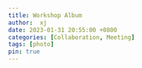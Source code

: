 ```yaml
---
title: Workshop Album
author:  xj
date: 2023-01-31 20:55:00 +0800
categories: [Collaboration, Meeting]
tags: [photo]
pin: true
---
```

<!-- 
<iframe width="750" height="563"  src="https://photos.app.goo.gl/4amdgQESsoedaZ4t5" frameborder="0" style="border:0" allowfullscreen></iframe>
 -->
<script src="https://cdn.jsdelivr.net/npm/publicalbum@latest/embed-ui.min.js" async></script>
<div class="pa-gallery-player-widget" style="width:100%; height:480px; display:none;"
  data-link="https://photos.app.goo.gl/4amdgQESsoedaZ4t5"
  data-title="DICB UTTU"
  data-description="21 new items · Album by Xiaoqian Jiang">
  <object data="https://lh3.googleusercontent.com/pw/ABLVV852M0ZUrs8VW3fIxBfW8uMuzskqNDQVWej_4nVCb12ckUJYjg5VwygP8zrGuSxIdkie7Kozv0ck0JDqMt9SejKX9Oqx7dP7MO51c1RCHc7yK4W0wwc=w1920-h1080"></object>
  <object data="https://lh3.googleusercontent.com/pw/ABLVV84gp8wOYa0KuMu9TsTrxgF_IH_G0UIKcOFVhiHGr1D2JUTDQu07itoCyilFTWciYI2GXabC0Wr8by2YKgK8SKT8SNVIiuMZCOvcNenkYVM9WsYsRQo=w1920-h1080"></object>
  <object data="https://lh3.googleusercontent.com/pw/ABLVV86gDO29_KKTxkKXhmBydaT8kvaItMTcjj_cN5psG26G8SbvnYLGfv8yO7mC9QV72QJ6Bhj0HXwSRRZAKujuPwt11MBU4ufZPZkytt_4EAGmIDeYLCQ=w1920-h1080"></object>
  <object data="https://lh3.googleusercontent.com/pw/ABLVV87FCH4Uz9_EuB7o1OoPQsgDfxeuL9-6R1WdnAoxczKPlPZnZi3Mgf64lVpR5jlABuGqHfu7lFfTsrgej-8AJis5M34Ne8rsTOFsddWu_VPxZMTHv5k=w1920-h1080"></object>
  <object data="https://lh3.googleusercontent.com/pw/ABLVV854DUs6YDYXHhs9GHlCgi5PDMuhb9TfRWq26c1ZB02BxQ4EZEKRSikjyMPI4EM6EWxYpkMDfeRRa6iEtQdI0n6uSW0LLO6GraTMVJ15ae-OGvBtSHo=w1920-h1080"></object>
  <object data="https://lh3.googleusercontent.com/pw/ABLVV84FmEvHXh_qKMrvbR2tXrekns4Hexnzco_FzG93CZr4nGJJ9e18uL9JOu1MS2M-tvEQRUV1VeHC8xqDON5_toU9wwctIOFyvpMeRIy54W4qh56v7J8=w1920-h1080"></object>
  <object data="https://lh3.googleusercontent.com/pw/ABLVV872XHYWgvJHu26AWtMeT6r1ABSwyieXp14OXHl2rSJk7mqACDW0rw8OM-3Ij-utsR0zxVzvbXzfz7Bvo0luhiQMAG2-WIrUtaVMkeRkGunzvMfcE3U=w1920-h1080"></object>
  <object data="https://lh3.googleusercontent.com/pw/ABLVV87nJ-cy2qpfbju8x2Zw9gEBDMUXFBXnwd_OWTPZG-xL1W7YGbMmQP7bydzBT9CGhbVxcft5lWpeBwTKgM66VyQOIcW-GdO6q1IeTPWht1U8YvtJsaQ=w1920-h1080"></object>
  <object data="https://lh3.googleusercontent.com/pw/ABLVV85dYv14b9e_scMOMmQWWeuA3uZyWvhISrZGfZvW9FvfKNNkruxpdT4mOpQheY9Kegs5r6OVPGuZXk5MLYZobrXZZjN8P8zpiXl4dx1A-kY3sUe7rNA=w1920-h1080"></object>
  <object data="https://lh3.googleusercontent.com/pw/ABLVV87TK5p5t25FiB2Ag_dOr-ux_r8S-Ck7lu0OTyUzGuF00CkccmQaRYuHxfWZVdgL9lcQT95dzn-k2xSofVjBR3SSTodDH_M4LSFhnz_NyS4iUvtIb-4=w1920-h1080"></object>
  <object data="https://lh3.googleusercontent.com/pw/ABLVV84umKcfzkPMtknvfZ2AawEmZE-VMgfzLc34p80OCPy410ApRphw0h6W_AWDRYwfdOiXoSm472R9EgL4s9glM6ZuM7Mik8mACd4bsn7M9ruUFrtoKE0=w1920-h1080"></object>
  <object data="https://lh3.googleusercontent.com/pw/ABLVV87LceHU0fuLJ8ae1iDMBgc1X_W4ZZ-gynofYnWjhMxs7epvrTNBhTzPnGFeNX6tixVAlYDb0gqgrsL4OimUHDQ-r04Vhi08KmWMd48NpPHJNW2KDZU=w1920-h1080"></object>
  <object data="https://lh3.googleusercontent.com/pw/ABLVV859Cg67tOaMYNLSXe22Wr5RxSkENztqFOpMC4uvXBjmXegdvUh8E7_dS_pJPvcudFcOV3r9x7E4Lmpe3VS2HHKy9Q3VnpyWV-ocQZdYVrLOHcOGssA=w1920-h1080"></object>
  <object data="https://lh3.googleusercontent.com/pw/ABLVV85NDoZtPDVydHhXXeL3V_U4pKufKK05LIyksDxxcGJTEZAyxvGzfkl3vZGODv4gi8uZEdGYTm0qAvd6vUerRWIxdrGTPf60puFh-prZ_nrxXNnJ1aA=w1920-h1080"></object>
  <object data="https://lh3.googleusercontent.com/pw/ABLVV87TF7VBXyk13Duvr592DVkzKt1-AaFJpEZlrhRwgInq0Bul1C1uKrF2K5eYInSvgiuNVQhn0ccfoL-uvvLl4Z_taqDraPaJuPsEu5Glk_v2pfzrnr4=w1920-h1080"></object>
  <object data="https://lh3.googleusercontent.com/pw/ABLVV862IdA6obn7FYXkIl7jF5u6fUOEcUUsDN4qF7QIomzOz1VDbWrMXzKNQF9kXK6NfAyjtq-0TMl_IkeyvoSo6btZyKB8gf6qfroE61HiIahSkKskJkI=w1920-h1080"></object>
  <object data="https://lh3.googleusercontent.com/pw/ABLVV847307Y2HgFQvyADMOD8l777UCAPPX-7zNt6QQm7-tOVLtfF-fsIhUnX6hX1VSAV1uXajNvJSkBQmu0r7WkSC3z1K6IVCxKjvcVYEe2mCGEi-OcYjY=w1920-h1080"></object>
  <object data="https://lh3.googleusercontent.com/pw/ABLVV87IWZ2K81AhXNC6QQ81Umo1kYcLTj-M5u6ZBhfkwcxy5Er5tePTcJt4NWHzVWjyN4DiUvSB3jyoaRTsLkJ4RNGxPXVpW-Y8Bz83JMlGtEWWsi5LB-I=w1920-h1080"></object>
  <object data="https://lh3.googleusercontent.com/pw/ABLVV84tXyX3SMKrQi5O8Ga8rZd4Mmk28uEnV-JfOwXCft2Gi3YNCTOJpIyjF67IPAUxTHfhNe3FMZaLHphvGPG0aPbEdRP0rE54fS7iuaczbjpTKJHRbZU=w1920-h1080"></object>
  <object data="https://lh3.googleusercontent.com/pw/ABLVV87nwoHfTCQ-wyi18zDTSGNOZmNeHNNlPO4kfHewdZhK4iaZux4-t57mNlWR6gG92p2vWOmGaR813ihCX0mLdTlDQARdR9oKx8RAnO67YBqSRZrm_UA=w1920-h1080"></object>
  <object data="https://lh3.googleusercontent.com/pw/ABLVV85-vRBrB-p6F2dXgYY_MPI-IHLHUK7I2jprgqygNDo5TsSjxPluAPn2FC-VIxF-5xSRwBG7uypMKBbF891aidrd-X4UBE8sgUEfQ3U_AeONhvcWaAw=w1920-h1080"></object>
</div>
